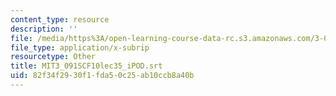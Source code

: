 ```yaml
---
content_type: resource
description: ''
file: /media/https%3A/open-learning-course-data-rc.s3.amazonaws.com/3-091sc-introduction-to-solid-state-chemistry-fall-2010/82f34f2930f1fda50c25ab10ccb8a40b_MIT3_091SCF10lec35_iPOD.srt
file_type: application/x-subrip
resourcetype: Other
title: MIT3_091SCF10lec35_iPOD.srt
uid: 82f34f29-30f1-fda5-0c25-ab10ccb8a40b
---
```

